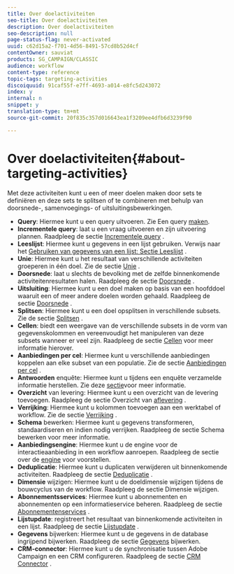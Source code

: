 ```yaml
---
title: Over doelactiviteiten
seo-title: Over doelactiviteiten
description: Over doelactiviteiten
seo-description: null
page-status-flag: never-activated
uuid: c62d15a2-f701-4d56-8491-57cd8b52d4cf
contentOwner: sauviat
products: SG_CAMPAIGN/CLASSIC
audience: workflow
content-type: reference
topic-tags: targeting-activities
discoiquuid: 91caf55f-e7ff-4693-a014-e8fc5d243072
index: y
internal: n
snippet: y
translation-type: tm+mt
source-git-commit: 20f835c357d016643ea1f3209ee4dfb6d3239f90

---
```



# Over doelactiviteiten{#about-targeting-activities}

Met deze activiteiten kunt u een of meer doelen maken door sets te definiëren en deze sets te splitsen of te combineren met behulp van doorsnede-, samenvoegings- of uitsluitingsbewerkingen.

* **Query**: Hiermee kunt u een query uitvoeren. Zie Een query [maken](../../workflow/using/query.md#creating-a-query).
* **Incrementele query**: laat u een vraag uitvoeren en zijn uitvoering plannen. Raadpleeg de sectie [Incrementele query](../../workflow/using/incremental-query.md) .
* **Leeslijst**: Hiermee kunt u gegevens in een lijst gebruiken. Verwijs naar het [Gebruiken van gegevens van een lijst: Sectie Leeslijst](../../workflow/using/importing-data.md#using-data-from-a-list--read-list) .
* **Unie**: Hiermee kunt u het resultaat van verschillende activiteiten groeperen in één doel. Zie de sectie [Unie](../../workflow/using/union.md) .
* **Doorsnede**: laat u slechts de bevolking met de zelfde binnenkomende activiteitenresultaten halen. Raadpleeg de sectie [Doorsnede](../../workflow/using/intersection.md) .
* **Uitsluiting**: Hiermee kunt u een doel maken op basis van een hoofddoel waaruit een of meer andere doelen worden gehaald. Raadpleeg de sectie [Doorsnede](../../workflow/using/intersection.md) .
* **Splitsen**: Hiermee kunt u een doel opsplitsen in verschillende subsets. Zie de sectie [Splitsen](../../workflow/using/split.md) .
* **Cellen**: biedt een weergave van de verschillende subsets in de vorm van gegevenskolommen en vereenvoudigt het manipuleren van deze subsets wanneer er veel zijn. Raadpleeg de sectie [Cellen](../../workflow/using/cells.md) voor meer informatie hierover.
* **Aanbiedingen per cel**: Hiermee kunt u verschillende aanbiedingen koppelen aan elke subset van een populatie. Zie de sectie [Aanbiedingen per cel](../../workflow/using/offers-by-cell.md) .
* **Antwoorden** enquête: Hiermee kunt u tijdens een enquête verzamelde informatie herstellen. Zie deze [sectie](../../web/using/getting-started-with-surveys.md)voor meer informatie.
* **Overzicht** van levering: Hiermee kunt u een overzicht van de levering toevoegen. Raadpleeg de sectie Overzicht van [aflevering](../../workflow/using/delivery-outline.md) .
* **Verrijking**: Hiermee kunt u kolommen toevoegen aan een werktabel of workflow. Zie de sectie [Verrijking](../../workflow/using/enrichment.md) .
* **Schema** bewerken: Hiermee kunt u gegevens transformeren, standaardiseren en indien nodig verrijken. Raadpleeg de sectie Schema [](../../workflow/using/edit-schema.md) bewerken voor meer informatie.
* **Aanbiedingsengine**: Hiermee kunt u de engine voor de interactieaanbieding in een workflow aanroepen. Raadpleeg de sectie over de [engine](../../workflow/using/offer-engine.md) voor voorstellen.
* **Deduplicatie**: Hiermee kunt u duplicaten verwijderen uit binnenkomende activiteiten. Raadpleeg de sectie [Deduplicatie](../../workflow/using/deduplication.md) .
* **Dimensie** wijzigen: Hiermee kunt u de doeldimensie wijzigen tijdens de bouwcyclus van de workflow. Raadpleeg de sectie Dimensie [](../../workflow/using/change-dimension.md) wijzigen.
* **Abonnementsservices**: Hiermee kunt u abonnementen en abonnementen op een informatieservice beheren. Raadpleeg de sectie [Abonnementenservices](../../workflow/using/subscription-services.md) .
* **Lijstupdate**: registreert het resultaat van binnenkomende activiteiten in een lijst. Raadpleeg de sectie [Lijstupdate](../../workflow/using/list-update.md) .
* **Gegevens** bijwerken: Hiermee kunt u de gegevens in de database ingrijpend bijwerken. Raadpleeg de sectie [Gegevens](../../workflow/using/update-data.md) bijwerken.
* **CRM-connector**: Hiermee kunt u de synchronisatie tussen Adobe Campaign en een CRM configureren. Raadpleeg de sectie [CRM Connector](../../workflow/using/crm-connector.md) .

